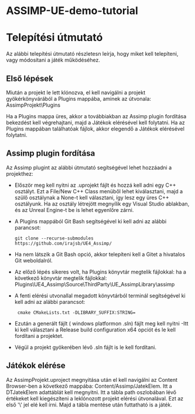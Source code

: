 # ASSIMP-UE-demo-tutorial
# Telepítési útmutató

Az alábbi telepítési útmutató részletesn leírja, hogy miket kell telepíteni, vagy módosítani a játék működéséhez.

## Első lépések
Miután a projekt le lett klónozva, el kell navigálni a projekt gyökérkönyvárából a Plugins mappába, aminek az útvonala:
AssimpProjekt\Plugins

Ha a Plugins mappa üres, akkor a továbbiakban az Assimp plugin fordítása bekezdést kell végrehajtani, majd a Játékok elérésével kell folytatni. Ha az Plugins mappában találhatóak fájlok, akkor elegendő a Játékok elérésével folytatni.

## Assimp plugin fordítása

Az Assimp plugint az alábbi útmutató segítségével lehet hozzáadni a projekthez:
- Először meg kell nyitni az .uprojekt fájlt és hozzá kell adni egy C++ osztályt. Ezt a File/New C++ Class menüből lehet kiválasztani, majd a szülő osztálynak a None-t kell választani, így lesz egy üres C++ osztályunk. Ha az osztály létrejött megnyílik egy Visual Studio ablakban, és az Unreal Engine-t be is lehet egyenlőre zárni.
- A Plugins mappából Git Bash segítségével ki kell adni az alábbi parancsot:

    ``` git clone --recurse-submodules https://github.com/irajsb/UE4_Assimp/ ```
- Ha nem látszik a Git Bash opció, akkor telepíteni kell a Gitet a hivatalos Git weboldalról.
- Az előző lépés sikeres volt, ha Plugins könyvtár megtelik fájlokkal: ha a következő könyvtár megtelik fájlokkal:
Plugins\UE4_Assimp\Source\ThirdParty\UE_AssimpLibrary\assimp
- A fenti elérési utvonallal megadott könyvtárból terminál segítségével ki kell adni az alábbi parancsot:

    ``` cmake CMakeLists.txt -DLIBRARY_SUFFIX:STRING=```
- Ezután a generált fájlt ( windows platformon .sln) fájlt meg kell nyitni
-Itt ki kell választani a  Release build configuration x64 opciót és le kell fordítani a projektet.
- Végül a projekt gyökerében lévő .sln fájlt is le kell fordítani.

## Játékok elérése
Az AssimpProjekt.uproject megnyitása után el kell navigálni az Content Browser-ben a következő mappába: Content/Assimp/JatekElem. Itt a DTJatekElem adattáblát kell megnyitni. Itt a tábla path oszlobában lévő értékeket kell kiegészíteni a leklónozott projekt elérési útvonalával. Ezt az első '\\' jel elé kell írni. Majd a tábla mentése után futtatható is a játék. 

  


    
